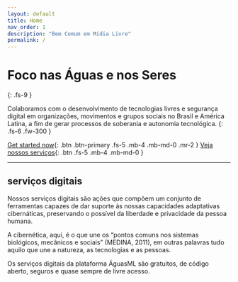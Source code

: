 ```yaml
---
layout: default
title: Home
nav_order: 1
description: "Bem Comum em Mídia Livre"
permalink: /
---
```


# Foco nas Águas e nos Seres
{: .fs-9 }

Colaboramos com o desenvolvimento de tecnologias livres e segurança digital em organizações, movimentos e grupos sociais no Brasil e América Latina, a fim de gerar processos de soberania e autonomia tecnológica.
{: .fs-6 .fw-300 }

[Get started now](#servicos-digitais){: .btn .btn-primary .fs-5 .mb-4 .mb-md-0 .mr-2 } [Veja nossos serviços](https://graficos.aguas.ml){: .btn .fs-5 .mb-4 .mb-md-0 }

---

## serviços digitais

Nossos serviços digitais são ações que compõem um conjunto de ferramentas capazes de dar suporte às nossas capacidades adaptativas cibernáticas, preservando o possível da liberdade e privacidade da pessoa humana.

A cibernética, aqui, é o que une os “pontos comuns nos sistemas biológicos, mecânicos e sociais” (MEDINA, 2011), em outras palavras tudo aquilo que une a natureza, as tecnologias e as pessoas.

Os serviços digitais da plataforma ÁguasML são gratuitos, de código aberto, seguros e quase sempre de livre acesso.